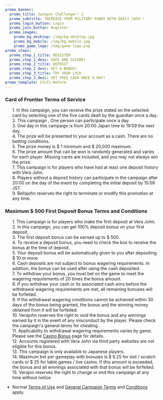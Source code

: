 ```yaml
---
promo_banner:
  promo_title: Jackpot Challenge!! 2
  promo_subtitle: INCREASE YOUR MILITARY FUNDS WITH DAILY CASH !
  promo_login_button: Login
  promo_join_button: Register
  promo_images:
    promo_bg_desktop: /img/bg-desktop.jpg
    promo_bg_mobile: /img/bg-mobile.jpg
    promo_game_logo: /img/game-logo.png
promo_steps:
  promo_step_1_title: REGISTER
  promo_step_1_desc: SAFE AND SECURE!
  promo_step_2_title: DEPOSIT
  promo_step_2_desc: GET A BONUS!
  promo_step_3_title: TRY YOUR LUCK
  promo_step_3_desc: GET FREE CASH ONCE A DAY!
promo_template: VJLP1-NoForm
---
```

<section id="terms" class="container animated fadeIn">
   <div class="row">
      <div class="col-12">

<h3 class="text-left"><font style="vertical-align: inherit;"><font style="vertical-align: inherit;">Card of Frontier Terms of Service</font></font></h3>          <ul class="terms-ul">             <p><font style="vertical-align: inherit;"><font style="vertical-align: inherit;">1. In this campaign, you can receive the prize stated on the selected card by selecting one of the five cards dealt by the guardian once a day.                </font></font><br><font style="vertical-align: inherit;"><font style="vertical-align: inherit;">2. This campaign , One person can participate once a day.                </font></font><br><font style="vertical-align: inherit;"><font style="vertical-align: inherit;">3. One day in this campaign is from 20:00 Japan time to 19:59 the next day.                </font></font><br><font style="vertical-align: inherit;"><font style="vertical-align: inherit;">4. The prize will be presented to your account as a cash. </font><font style="vertical-align: inherit;">There are no betting conditions.                </font></font><br><font style="vertical-align: inherit;"><font style="vertical-align: inherit;">5. The prize money is $ 1 minimum and $ 20,000 maximum.                </font></font><br><font style="vertical-align: inherit;"><font style="vertical-align: inherit;">6. The prize amount that can be won is randomly generated and varies for each player. </font><font style="vertical-align: inherit;">Missing cards are included, and you may not always win the prize.                </font></font><br><font style="vertical-align: inherit;"><font style="vertical-align: inherit;">7. This campaign is for players who have had at least one deposit history with Vera John.                </font></font><br><font style="vertical-align: inherit;"><font style="vertical-align: inherit;">8. Players without a deposit history can participate in the campaign after 20:00 on the day of the event by completing the initial deposit by 15:59 JST.                </font></font><br><font style="vertical-align: inherit;"><font style="vertical-align: inherit;">9. Bellajohn reserves the right to terminate or modify this promotion at any time.</font></font>             </p>          </ul>          <h3 class="text-left"><font style="vertical-align: inherit;"><font style="vertical-align: inherit;">Maximum $ 500 First Deposit Bonus Terms and Conditions</font></font></h3>          <ul class="terms-ul">             <p><font style="vertical-align: inherit;"><font style="vertical-align: inherit;">1. This campaign is for players who make the first deposit at Vera John.                </font></font><br><font style="vertical-align: inherit;"><font style="vertical-align: inherit;">2. In this campaign, you can get 100% deposit bonus on your first deposit.                </font></font><br><font style="vertical-align: inherit;"><font style="vertical-align: inherit;">3. The first deposit bonus can be earned up to $ 500.                </font></font><br><font style="vertical-align: inherit;"><font style="vertical-align: inherit;">4. To receive a deposit bonus, you need to check the box to receive the bonus at the time of deposit.                </font></font><br><font style="vertical-align: inherit;"><font style="vertical-align: inherit;">5. Your deposit bonus will be automatically given to you after depositing $ 10 or more.                </font></font><br><font style="vertical-align: inherit;"><font style="vertical-align: inherit;">6. Cash deposits are not subject to bonus wagering requirements. </font><font style="vertical-align: inherit;">In addition, the bonus can be used after using the cash deposited.                </font></font><br><font style="vertical-align: inherit;"><font style="vertical-align: inherit;">7. To withdraw your bonus, you must bet on the game to meet the wagering requirements of 20 times the bonus amount.                </font></font><br><font style="vertical-align: inherit;"><font style="vertical-align: inherit;">8. If you withdraw your cash or its associated cash wins before the withdrawal wagering requirements are met, all remaining bonuses will be forfeited.                </font></font><br><font style="vertical-align: inherit;"><font style="vertical-align: inherit;">9. If the withdrawal wagering conditions cannot be achieved within 30 days of the bonus being granted, the bonus and the winning money obtained from it will be forfeited.                </font></font><br><font style="vertical-align: inherit;"><font style="vertical-align: inherit;">10. Verajohn reserves the right to void the bonus and any winnings earned by it in the event of any misconduct by the player. </font><font style="vertical-align: inherit;">Please check the </font></font><a herf="https://verajohn.com/about/promotions-terms-and-conditions"><font style="vertical-align: inherit;"><font style="vertical-align: inherit;">campaign's general terms</font></font></a><font style="vertical-align: inherit;"><font style="vertical-align: inherit;"> for </font><font style="vertical-align: inherit;">cheating </font><font style="vertical-align: inherit;">.                </font></font><br><font style="vertical-align: inherit;"><font style="vertical-align: inherit;">11. Applicability to withdrawal wagering requirements varies by game. </font><font style="vertical-align: inherit;">Please </font><font style="vertical-align: inherit;">see the </font></font><a href="https://www.verajohn.com/ja/about/our-casino-bonuses"><font style="vertical-align: inherit;"><font style="vertical-align: inherit;">Casino Bonus</font></font></a><font style="vertical-align: inherit;"><font style="vertical-align: inherit;"> page for details.                </font></font><br><font style="vertical-align: inherit;"><font style="vertical-align: inherit;">12. Accounts registered with Vera John via third party websites are not eligible for this bonus.                </font></font><br><font style="vertical-align: inherit;"><font style="vertical-align: inherit;">13. This campaign is only available to Japanese players.                </font></font><br><font style="vertical-align: inherit;"><font style="vertical-align: inherit;">14. Maximum bet per gameplay with bonuses is $ 6.25 for slot / scratch cards or $ 25 for table games / live casino. </font><font style="vertical-align: inherit;">If this amount is exceeded, the bonus and all winnings associated with that bonus will be forfeited.                </font></font><br><font style="vertical-align: inherit;"><font style="vertical-align: inherit;">15. Verajon reserves the right to change or end this campaign at any time without notice.</font></font>             </p>          </ul>       </div>

   </div>
   <ul>
      <li><font style="vertical-align: inherit;"><font style="vertical-align: inherit;">Normal </font></font><a href="https://verajohn.com/about/terms-and-conditions"><font style="vertical-align: inherit;"><font style="vertical-align: inherit;">Terms of Use</font></font></a><font style="vertical-align: inherit;"><font style="vertical-align: inherit;"> and </font></font><a href="https://verajohn.com/about/promotions-terms-and-conditions"><font style="vertical-align: inherit;"><font style="vertical-align: inherit;">General Campaign </font></font></a><font style="vertical-align: inherit;"><a href="https://verajohn.com/about/terms-and-conditions"><font style="vertical-align: inherit;">Terms</font></a><font style="vertical-align: inherit;"> and </font><a href="https://verajohn.com/about/promotions-terms-and-conditions"><font style="vertical-align: inherit;">Conditions</font></a><font style="vertical-align: inherit;"> apply.</font></font></li>
   </ul>
</section>